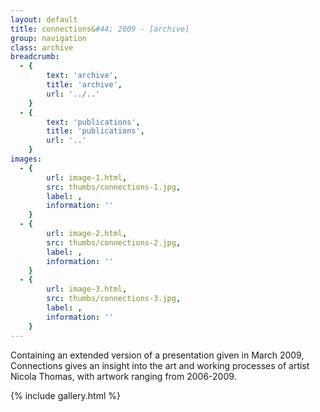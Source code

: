 ```yaml
---
layout: default
title: connections&#44; 2009 - [archive]
group: navigation
class: archive
breadcrumb:
  - {
  		text: 'archive',
  		title: 'archive',
  		url: '../..'
	}
  - {
  		text: 'publications',
  		title: 'publications',
  		url: '..'
	}
images:
  - {
		url: image-1.html, 
		src: thumbs/connections-1.jpg,
		label: ,
		information: ''
	}
  - {
		url: image-2.html, 
		src: thumbs/connections-2.jpg,
		label: ,
		information: ''
	}
  - {
		url: image-3.html, 
		src: thumbs/connections-3.jpg,
		label: ,
		information: ''
	}
---
```


Containing an extended version of a presentation given in March 2009, Connections gives an insight into the art and working processes of artist Nicola Thomas, with artwork ranging from 2006-2009.

{% include gallery.html %}
